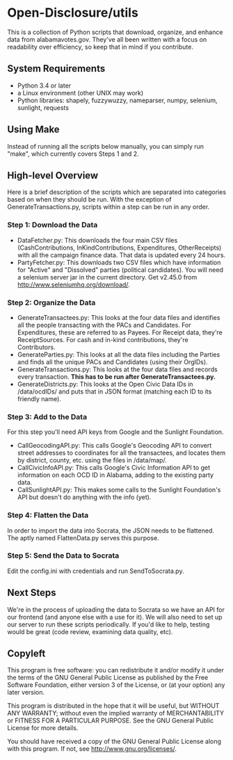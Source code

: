 # Open-Disclosure/utils #
This is a collection of Python scripts that download, organize, and enhance data from alabamavotes.gov. They've all been written with a focus on readability over efficiency, so keep that in mind if you contribute.

## System Requirements ##
* Python 3.4 or later
* a Linux environment (other UNIX may work)
* Python libraries: shapely, fuzzywuzzy, nameparser, numpy, selenium, sunlight, requests

## Using Make ##
Instead of running all the scripts below manually, you can simply run "make", which currently covers Steps 1 and 2.

## High-level Overview ##
Here is a brief description of the scripts which are separated into categories based on when they should be run. With the exception of GenerateTransactions.py, scripts within a step can be run in any order.

### Step 1: Download the Data ###
* DataFetcher.py: This downloads the four main CSV files (CashContributions, InKindContributions, Expenditures, OtherReceipts) with all the campaign finance data. That data is updated every 24 hours.
* PartyFetcher.py: This downloads two CSV files which have information for "Active" and "Dissolved" parties (political candidates). You will need a selenium server jar in the current directory. Get v2.45.0 from http://www.seleniumhq.org/download/.

### Step 2: Organize the Data ###
* GenerateTransactees.py: This looks at the four data files and identifies all the people transacting with the PACs and Candidates. For Expenditures, these are referred to as Payees. For Receipt data, they're ReceiptSources. For cash and in-kind contributions, they're Contributors. 
* GenerateParties.py: This looks at all the data files including the Parties and finds all the unique PACs and Candidates (using their OrgIDs).
* GenerateTransactions.py: This looks at the four data files and records every transaction. **This has to be run after GenerateTransactees.py.**
* GenerateDistricts.py: This looks at the Open Civic Data IDs in /data/ocdIDs/ and puts that in JSON format (matching each ID to its friendly name).

### Step 3: Add to the Data ###
For this step you'll need API keys from Google and the Sunlight Foundation.
* CallGeocodingAPI.py: This calls Google's Geocoding API to convert street addresses to coordinates for all the transactees, and locates them by district, county, etc. using the files in /data/map/.
* CallCivicInfoAPI.py: This calls Google's Civic Information API to get information on each OCD ID in Alabama, adding to the existing party data.
* CallSunlightAPI.py: This makes some calls to the Sunlight Foundation's API but doesn't do anything with the info (yet).

### Step 4: Flatten the Data ###
In order to import the data into Socrata, the JSON needs to be flattened. The aptly named FlattenData.py serves this purpose.

### Step 5: Send the Data to Socrata ###
Edit the config.ini with credentials and run SendToSocrata.py.

## Next Steps ##
We're in the process of uploading the data to Socrata so we have an API for our frontend (and anyone else with a use for it). We will also need to set up our server to run these scripts periodically. If you'd like to help, testing would be great (code review, examining data quality, etc).

## Copyleft ##
This program is free software: you can redistribute it and/or modify
it under the terms of the GNU General Public License as published by
the Free Software Foundation, either version 3 of the License, or
(at your option) any later version.

This program is distributed in the hope that it will be useful,
but WITHOUT ANY WARRANTY; without even the implied warranty of
MERCHANTABILITY or FITNESS FOR A PARTICULAR PURPOSE.  See the
GNU General Public License for more details.

You should have received a copy of the GNU General Public License
along with this program.  If not, see <http://www.gnu.org/licenses/>.
